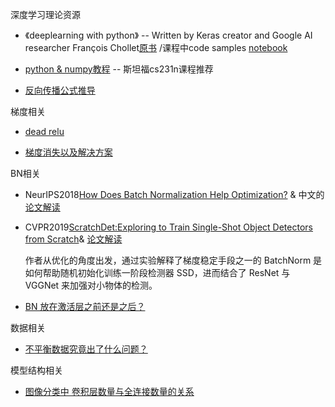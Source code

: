 深度学习理论资源

* 《deeplearning with python》 -- Written by Keras creator and Google AI researcher François Chollet[原书](https://www.manning.com/books/deep-learning-with-python) /课程中code samples [notebook](https://github.com/fchollet/deep-learning-with-python-notebooks)
  
* [python & numpy教程](http://cs231n.github.io/python-numpy-tutorial/) -- 斯坦福cs231n课程推荐

* [反向传播公式推导](https://www.cnblogs.com/charlotte77/p/5629865.html)

梯度相关

* [dead relu](http://www.rethink.fun/index.php/2018/05/11/dead-relu/)

* [梯度消失以及解决方案](https://zhuanlan.zhihu.com/p/33006526)

BN相关

* NeurIPS2018[How Does Batch Normalization Help Optimization?](https://arxiv.org/pdf/1805.11604.pdf) & 中文的[论文解读](https://zhuanlan.zhihu.com/p/52749286)
* CVPR2019[ScratchDet:Exploring to Train Single-Shot Object Detectors from Scratch](https://arxiv.org/abs/1810.08425v3)& [论文解读](https://mp.weixin.qq.com/s?__biz=MzI5MDUyMDIxNA==&mid=2247487923&idx=2&sn=563fcafdef26d870a1547f9d8eef9abb&chksm=ec1ffc4adb68755cbb11b428b5143562f3c3562bbb2ee44d6900931308b731e91bb2be484d6c&token=1974059303&lang=zh_CN#rd)
  
  作者从优化的角度出发，通过实验解释了梯度稳定手段之一的 BatchNorm 是如何帮助随机初始化训练一阶段检测器 SSD，进而结合了 ResNet 与 VGGNet 来加强对小物体的检测。
  
* [BN 放在激活层之前还是之后？](https://www.zhihu.com/question/283715823/answer/438882036)
  
数据相关

* [不平衡数据究竟出了什么问题？](https://zhuanlan.zhihu.com/p/56960799)

模型结构相关

* [图像分类中 卷积层数量与全连接数量的关系](https://arxiv.org/abs/1902.02771)
